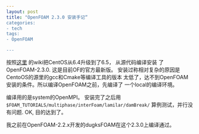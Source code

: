 ```yaml
---
layout: post
title: "OpenFOAM 2.3.0 安装手记“ 
categories:
- tech
tags:
- OpenFOAM

---
```


按照[这里](http://openfoamwiki.net/index.php/Installation/Linux/OpenFOAM-2.3.0/CentOS_SL_RHEL)
的wiki把CentOS从6.4升级到了6.5， 从源代码编译安装
了OpenFOAM-2.3.0. 这是目前OF的官方最新版。
安装过称相对复杂的原因是CentoOS的源里的gcc和Cmake等编译工具的版本
太低了，达不到OpenFOAM安装的条件。所以编译OpenFOAM之前，先编译了
一个local的编译环境。

编译用的是system的OpenMPI。
安装完了之后用`$FOAM_TUTORIALS/multiphase/interFoam/lamilar/damBreak/`
算例测试，并行没有问题. OK, 目的达到了。

我之前在OpenFOAM-2.2.x开发的dugksFOAM在这个2.3.0上编译通过。
